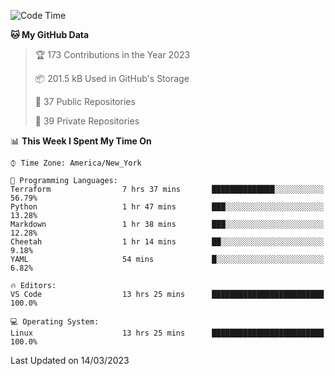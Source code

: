 <!--START_SECTION:waka-->
![Code Time](http://img.shields.io/badge/Code%20Time-145%20hrs%2050%20mins-blue)

**🐱 My GitHub Data** 

> 🏆 173 Contributions in the Year 2023
 > 
> 📦 201.5 kB Used in GitHub's Storage 
 > 
> 📜 37 Public Repositories 
 > 
> 🔑 39 Private Repositories  
 > 
📊 **This Week I Spent My Time On** 

```text
⌚︎ Time Zone: America/New_York

💬 Programming Languages: 
Terraform                7 hrs 37 mins       ██████████████░░░░░░░░░░░   56.79% 
Python                   1 hr 47 mins        ███░░░░░░░░░░░░░░░░░░░░░░   13.28% 
Markdown                 1 hr 38 mins        ███░░░░░░░░░░░░░░░░░░░░░░   12.28% 
Cheetah                  1 hr 14 mins        ██░░░░░░░░░░░░░░░░░░░░░░░   9.18% 
YAML                     54 mins             █░░░░░░░░░░░░░░░░░░░░░░░░   6.82%

🔥 Editors: 
VS Code                  13 hrs 25 mins      █████████████████████████   100.0%

💻 Operating System: 
Linux                    13 hrs 25 mins      █████████████████████████   100.0%

```


 Last Updated on 14/03/2023
<!--END_SECTION:waka-->